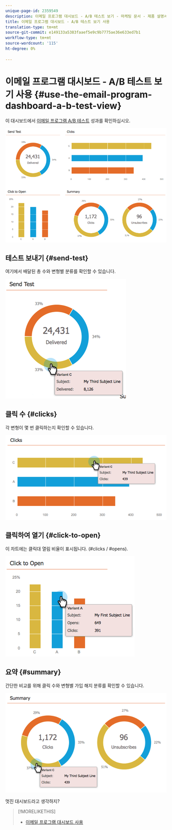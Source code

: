 ```yaml
---
unique-page-id: 2359549
description: 이메일 프로그램 대시보드 - A/B 테스트 보기 - 마케팅 문서 - 제품 설명서 사용
title: 이메일 프로그램 대시보드 - A/B 테스트 보기 사용
translation-type: tm+mt
source-git-commit: e149133a5383faaef5e9c9b7775ae36e633ed7b1
workflow-type: tm+mt
source-wordcount: '115'
ht-degree: 0%

---
```



# 이메일 프로그램 대시보드 - A/B 테스트 보기 사용 {#use-the-email-program-dashboard-a-b-test-view}

이 대시보드에서 [이메일 프로그램 A/B 테스트](http://docs.marketo.com/pages/viewpage.action?pageid=2359480) 성과를 확인하십시오.

![](assets/image2014-9-12-16-3a14-3a28.png)

## 테스트 보내기 {#send-test}

여기에서 배달된 총 수와 변형별 분류를 확인할 수 있습니다.

![](assets/image2014-9-12-16-3a16-3a2.png)

## 클릭 수 {#clicks}

각 변형이 몇 번 클릭하는지 확인할 수 있습니다.

![](assets/image2014-9-12-16-3a16-3a20.png)

## 클릭하여 열기 {#click-to-open}

이 차트에는 클릭대 열림 비율이 표시됩니다. (#clicks / #opens).

![](assets/image2014-9-12-16-3a16-3a36.png)

## 요약 {#summary}

간단한 비교를 위해 클릭 수와 변형별 가입 해지 분류를 확인할 수 있습니다.

![](assets/image2014-9-12-16-3a16-3a45.png)

멋진 대시보드라고 생각하지?

>[!MORELIKETHIS]
>
>* [이메일 프로그램 대시보드 사용](../../../../../product-docs/email-marketing/email-programs/email-program-data/use-the-email-program-dashboard.md)

>



